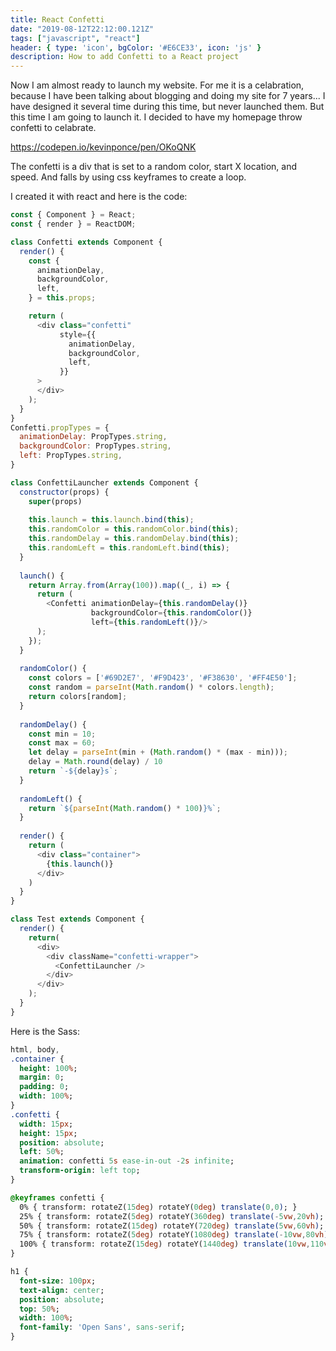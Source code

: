 ```yaml
---
title: React Confetti
date: "2019-08-12T22:12:00.121Z"
tags: ["javascript", "react"]
header: { type: 'icon', bgColor: '#E6CE33', icon: 'js' }
description: How to add Confetti to a React project
---
```


Now I am almost ready to launch my website.
For me it is a celabration, because I have been talking about blogging and doing my site for 7 years...
I have designed it several time during this time, but never launched them.
But this time I am going to launch it.
I decided to have my homepage throw confetti to celabrate.

https://codepen.io/kevinponce/pen/OKoQNK

The confetti is a div that is set to a random color, start X location, and speed. And falls by using css keyframes to create a loop.

I created it with react and here is the code:
```javascript
const { Component } = React;
const { render } = ReactDOM;

class Confetti extends Component {
  render() {
    const {
      animationDelay,
      backgroundColor,
      left,
    } = this.props;

    return (
      <div class="confetti"
           style={{
             animationDelay,
             backgroundColor,
             left,
           }}
      >
      </div>
    );
  }
}
Confetti.propTypes = {
  animationDelay: PropTypes.string,
  backgroundColor: PropTypes.string,
  left: PropTypes.string,
}

class ConfettiLauncher extends Component {
  constructor(props) {
    super(props)
    
    this.launch = this.launch.bind(this);
    this.randomColor = this.randomColor.bind(this);
    this.randomDelay = this.randomDelay.bind(this);
    this.randomLeft = this.randomLeft.bind(this);
  }
  
  launch() {
    return Array.from(Array(100)).map((_, i) => {
      return (
        <Confetti animationDelay={this.randomDelay()}
                  backgroundColor={this.randomColor()}
                  left={this.randomLeft()}/>
      );
    }); 
  }
  
  randomColor() {
    const colors = ['#69D2E7', '#F9D423', '#F38630', '#FF4E50'];
    const random = parseInt(Math.random() * colors.length);
    return colors[random];
  }
  
  randomDelay() {
    const min = 10;
    const max = 60;
    let delay = parseInt(min + (Math.random() * (max - min)));
    delay = Math.round(delay) / 10
    return `-${delay}s`;
  }
  
  randomLeft() {
    return `${parseInt(Math.random() * 100)}%`;
  }
  
  render() {
    return (
      <div class="container">
        {this.launch()}
      </div>
    )
  }
}

class Test extends Component {
  render() {
    return(
      <div>
        <div className="confetti-wrapper">
          <ConfettiLauncher />
        </div>
      </div>
    );
  }
}
```

Here is the Sass:
```sass
html, body,
.container {
  height: 100%;
  margin: 0;
  padding: 0;
  width: 100%;
}
.confetti {
  width: 15px;
  height: 15px;
  position: absolute;
  left: 50%;
  animation: confetti 5s ease-in-out -2s infinite;
  transform-origin: left top;
}

@keyframes confetti {
  0% { transform: rotateZ(15deg) rotateY(0deg) translate(0,0); }
  25% { transform: rotateZ(5deg) rotateY(360deg) translate(-5vw,20vh); }
  50% { transform: rotateZ(15deg) rotateY(720deg) translate(5vw,60vh); }
  75% { transform: rotateZ(5deg) rotateY(1080deg) translate(-10vw,80vh); }
  100% { transform: rotateZ(15deg) rotateY(1440deg) translate(10vw,110vh); }
}

h1 {
  font-size: 100px;
  text-align: center;
  position: absolute;
  top: 50%;
  width: 100%;
  font-family: 'Open Sans', sans-serif;
}
```